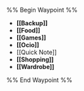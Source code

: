 
%% Begin Waypoint %%
- **[[Backup]]**
- **[[Food]]**
- **[[Games]]**
- **[[Ocio]]**
- [[Quick Note]]
- **[[Shopping]]**
- **[[Wardrobe]]**

%% End Waypoint %%

